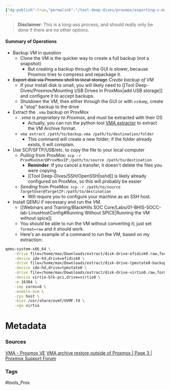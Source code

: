 ```yaml
---
{"dg-publish":true,"permalink":"/tool-deep-dives/proxmox/exporting-v-ms-to-run-with-qemu/"}
---
```


> **Disclaimer**: This is a long-ass process, and should really only be done if there are no other options. 

#### Summary of Operations
- Backup VM in question
	- Clone the VM is the quicker way to create a full backup (not a snapshot)
		- But creating a backup through the GUI is slower, because Proxmox tries to compress and repackage it.
- ~~Export disk via Proxmox shell to local storage~~ *Create backup of VM*
	- If your install disk is small, you will likely need to [[Tool Deep-Dives/Proxmox/Mounting USB Drives in ProxMox\|add USB storage]] and configure it to accept backups.
	- Shutdown the VM, then either through the GUI or with `vzdump`, create a "stop" backup to the drive
- Extract the `.vma` backup on ProxMox
	- *.vma is proprietary to Proxmox*, and must be extracted with their OS
		- Actually, you can run the python tool [VMA extractor](https://github.com/jancc/vma-extractor) to extract the VM Archive format.
	- `vma extract /path/to/backup.vma /path/to/destination/folder`
		- This command will create a new folder; if the folder already exists, it will complain.
- Use SCP/SFTP/USB/etc. to copy the file to your local computer
	- *Pulling* from ProxMox: `scp -r ProxMoxUser@ProxMoxIP:/path/to/source /path/to/destination`
		- **Reminder**: If you cancel a transfer, it doesn't delete the files you were copying.
		- [[Tool Deep-Dives/SSH/OpenSSH\|sshd]] is likely already configured on ProxMox, so this will probably be easier
	- *Sending* from ProxMox: `scp -r /path/to/source TargetUser@TargetIP:/path/to/destination`
		- Will require you to configure your machine as an SSH host.
- Install QEMU if necessary and run the VM.
	- [[Webinars and Training/BlackHills SOC Core/Labs/01-BHIS-SOCC-lab-LinuxHostConfig#Running Without SPICE\|Running the VM without spice]]
	- You *should* be able to run the VM without converting it; just set `format=raw` and it should work.
	- Here's an example of a command to run the VM, based on my extraction:

```bash
qemu-system-x86_64 \
    -drive file=/home/max/Downloads/extract/disk-drive-efidisk0.raw,format=raw,if=none,id=efidisk0 \
    -device ide-hd,drive=efidisk0 \
    -drive file=/home/max/Downloads/extract/disk-drive-tpmstate0-backup.raw,format=raw,if=none,id=tpmstate0 \
    -device ide-hd,drive=tpmstate0 \
    -drive file=/home/max/Downloads/extract/disk-drive-virtio0.raw,format=raw,if=none,id=virtio0 \
    -device virtio-blk-pci,drive=virtio0 \
    -m 16384 \
    -smp cores=8 \
    -enable-kvm \
    -cpu host \
    -bios /usr/share/ovmf/OVMF.fd \
    -vga virtio
```

# Metadata

### Sources
[VMA - Proxmox VE](https://pve.proxmox.com/wiki/VMA)
[VMA archive restore outside of Proxmox | Page 3 | Proxmox Support Forum](https://forum.proxmox.com/threads/vma-archive-restore-outside-of-proxmox.14226/post-443929)
### Tags
#tools_Prox 